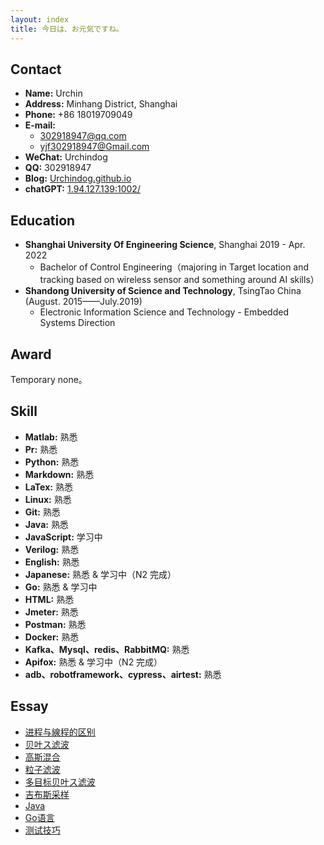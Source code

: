 ```yaml
---
layout: index
title: 今日は、お元気ですね。
---
```

## Contact

- **Name:** Urchin
- **Address:** Minhang District, Shanghai
- **Phone:** +86 18019709049
- **E-mail:**
  - 302918947@qq.com
  - yjf302918947@Gmail.com
- **WeChat:** Urchindog
- **QQ:** 302918947
- **Blog:** [Urchindog.github.io](https://Urchindog.github.io)
- **chatGPT:** [1.94.127.139:1002/](http://1.94.127.139:1002/)

## Education

- **Shanghai University Of Engineering Science**, Shanghai 2019 - Apr. 2022
  - Bachelor of Control Engineering（majoring in Target location and tracking based on wireless sensor and something around AI skills）
- **Shandong University of Science and Technology**, TsingTao China (August. 2015——July.2019)
  - Electronic Information Science and Technology - Embedded Systems Direction

## Award

Temporary none。

## Skill

- **Matlab:** 熟悉
- **Pr:** 熟悉
- **Python:** 熟悉
- **Markdown:** 熟悉
- **LaTex:** 熟悉
- **Linux:** 熟悉
- **Git:** 熟悉
- **Java:** 熟悉
- **JavaScript:** 学习中
- **Verilog:** 熟悉
- **English:** 熟悉
- **Japanese:** 熟悉 & 学习中（N2 完成）
- **Go:** 熟悉 & 学习中
- **HTML:** 熟悉
- **Jmeter:** 熟悉
- **Postman:** 熟悉
- **Docker:** 熟悉
- **Kafka、Mysql、redis、RabbitMQ:** 熟悉
- **Apifox:** 熟悉 & 学习中（N2 完成）
- **adb、robotframework、cypress、airtest:** 熟悉

## Essay

- [进程与線程的区别](posts/Thread)
- [贝叶ス滤波](posts/Bayes-filter)
- [高斯混合](posts/Gaussian-Mixture)
- [粒子滤波](posts/Particle-Filter)
- [多目标贝叶ス滤波](posts/Multi-Bayes-Filter)
- [吉布斯采样](posts/Gibbs-Sampling)
- [Java](posts/Java)
- [Go语言](posts/Go)
- [测试技巧](posts/Test)